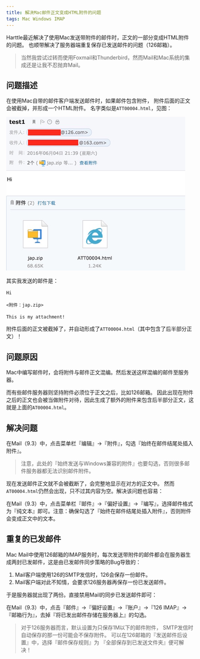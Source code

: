 ```yaml
---
title: 解决Mac邮件正文变成HTML附件的问题
tags: Mac Windows IMAP
---
```


Harttle最近解决了使用Mac发送带附件的邮件时，正文的一部分变成HTML附件的问题。
也顺带解决了服务器端重复保存已发送邮件的问题（126邮箱）。

> 当然我尝试过转而使用Foxmail和Thunderbird，然而Mail和Mac系统的集成还是让我不忍抛弃Mail。

<!--more-->

## 问题描述

在使用Mac自带的邮件客户端发送邮件时，如果邮件包含附件，
附件后面的正文会被截掉，并形成一个HTML附件。
名字类似是`ATT00004.html`，见图：

![Mac Mail HTML Attachment][mac-mail-html-attr]

其实我发送的邮件是：

```
Hi

<附件：jap.zip>

This is my attachment!
```

附件后面的正文被截掉了，并自动形成了`ATT00004.html`（其中包含了后半部分正文）！

## 问题原因

Mac中编写邮件时，会将附件与邮件正文混编。然后发送这样混编的邮件至服务器。

而有些邮件服务器则坚持附件必须位于正文之后，比如126邮箱。
因此出现在附件之后的正文也会被当做附件对待，因此生成了额外的附件来包含后半部分正文，这就是上面的`AT00004.html`。

## 解决问题

在Mail（9.3）中，点击菜单栏『编辑』->『附件』，勾选『始终在邮件结尾处插入附件』。

> 注意，此处的『始终发送与Windows兼容的附件』也要勾选，否则很多邮件服务器都无法识别邮件附件。

现在发送邮件正文就不会被截断了，会完整地显示在对方的正文中。
然而`AT00004.html`仍然会出现，只不过其内容为空。解决该问题也容易：

在Mail（9.3）中，点击菜单栏『邮件』->『偏好设置』->『编写』，选择邮件格式为『纯文本』即可。注意：确保勾选了『始终在邮件结尾处插入附件』，否则附件会变成正文中的文本。

## 重复的已发邮件

Mac Mail中使用126邮箱的IMAP服务时，每次发送带附件的邮件都会在服务器生成两封已发邮件，这是由已发邮件同步策略的Bug导致的：

1. Mail客户端使用126的SMTP发信时，126会保存一份邮件。
2. Mail客户端对此不知情，会要求126服务器再保存一份已发送邮件。

于是服务器就出现了两份。直接禁用Mail的同步已发送邮件即可：

在Mail（9.3）中，点击『邮件』->『偏好设置』->『账户』->『126 IMAP』->『邮箱行为』，去掉『将已发出邮件存储在服务器上』的勾选。

> 对于126服务器而言，默认设置为只保存1M以下的邮件附件，
> SMTP发信时自动保存的那一份可能会不保存附件。
> 可以在126邮箱的『发送邮件后设置』中，选择『邮件保存规则』为
> 『全部保存到已发送文件夹』便可解决！

[mac-mail-html-attr]: /assets/img/blog/mac/mail-html-attachment.jpeg
